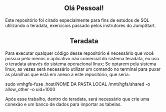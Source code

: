<h2 align="center">Olá Pessoal!</h2>

Este repositório foi cirado especialmente para fins de estudos de SQL utilizando o teradata, exercicios passado pelos instrutores do JumpStart.

<h2 align="center">Teradata</h2>

Para executar qualquer código desse repositório é necessário que você possua pelo menos o aplicativo não comercial do sistema teradata, eu uso o teradata através do sistema operacional linux; Se optarem pela sistema linux, as vezes será necessário utilizar um comando no terminal para puxar as planilhas que está em anexo a este repositório, que seria:

  sudo vmhgfs-fuse .host/NOME DA PASTA LOCAL /mnt/hgfs/shared -o allow_other -o uid=1000
  
Após esse trabalho, dentro do teradata, será necessário que crie uma conexão e um banco de dados para importar as tabelas.
